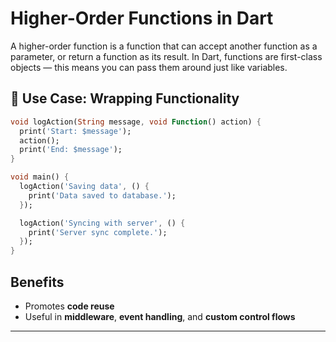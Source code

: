 # Higher-Order Functions in Dart

A higher-order function is a function that can accept another function as a parameter, or return a function as its result. In Dart, functions are first-class objects — this means you can pass them around just like variables.

## 🔧 Use Case: Wrapping Functionality

```dart
void logAction(String message, void Function() action) {
  print('Start: $message');
  action();
  print('End: $message');
}

void main() {
  logAction('Saving data', () {
    print('Data saved to database.');
  });

  logAction('Syncing with server', () {
    print('Server sync complete.');
  });
}
```

## Benefits

* Promotes **code reuse**
* Useful in **middleware**, **event handling**, and **custom control flows**

---
